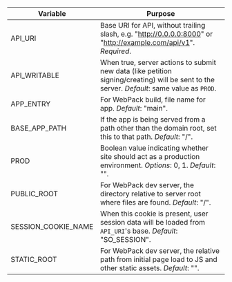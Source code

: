 Variable                          | Purpose
----------------------------------|----------------------------------
API_URI                           | Base URI for API, without trailing slash, e.g. "http://0.0.0.0:8000" or "http://example.com/api/v1". _Required_.
API_WRITABLE                      | When true, server actions to submit new data (like petition signing/creating) will be sent to the server. _Default_: same value as `PROD`.
APP_ENTRY                         | For WebPack build, file name for app. _Default_: "main".
BASE_APP_PATH                     | If the app is being served from a path other than the domain root, set this to that path. _Default_: "/".
PROD                              | Boolean value indicating whether site should act as a production environment. _Options_: 0, 1. _Default_: "".
PUBLIC_ROOT                       | For WebPack dev server, the directory relative to server root where files are found. _Default_: "/".
SESSION_COOKIE_NAME               | When this cookie is present, user session data will be loaded from `API_URI`'s base. _Default_: "SO_SESSION".
STATIC_ROOT                       | For WebPack dev server, the relative path from initial page load to JS and other static assets. _Default_: "".
